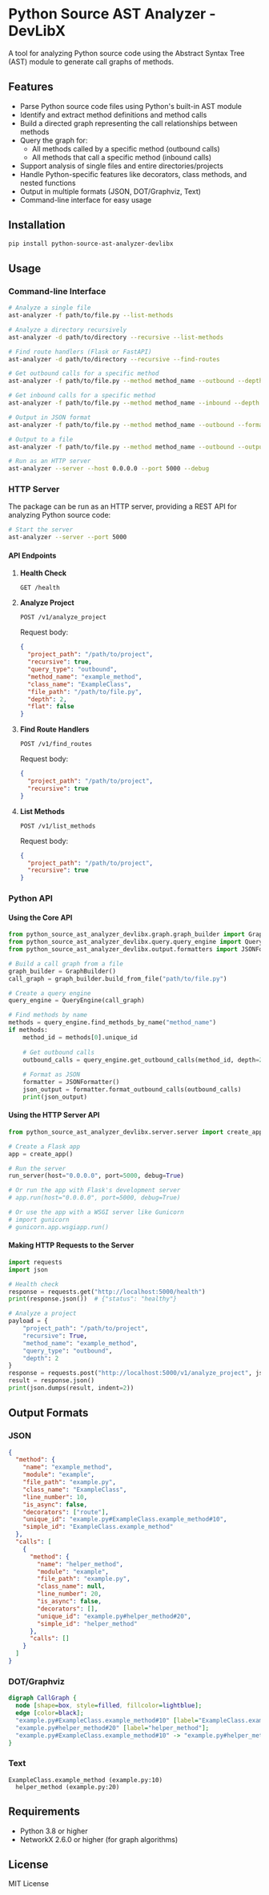 # Python Source AST Analyzer - DevLibX

A tool for analyzing Python source code using the Abstract Syntax Tree (AST) module to generate call graphs of methods.

## Features

- Parse Python source code files using Python's built-in AST module
- Identify and extract method definitions and method calls
- Build a directed graph representing the call relationships between methods
- Query the graph for:
  - All methods called by a specific method (outbound calls)
  - All methods that call a specific method (inbound calls)
- Support analysis of single files and entire directories/projects
- Handle Python-specific features like decorators, class methods, and nested functions
- Output in multiple formats (JSON, DOT/Graphviz, Text)
- Command-line interface for easy usage

## Installation

```bash
pip install python-source-ast-analyzer-devlibx
```

## Usage

### Command-line Interface

```bash
# Analyze a single file
ast-analyzer -f path/to/file.py --list-methods

# Analyze a directory recursively
ast-analyzer -d path/to/directory --recursive --list-methods

# Find route handlers (Flask or FastAPI)
ast-analyzer -d path/to/directory --recursive --find-routes

# Get outbound calls for a specific method
ast-analyzer -f path/to/file.py --method method_name --outbound --depth 2

# Get inbound calls for a specific method
ast-analyzer -f path/to/file.py --method method_name --inbound --depth 2

# Output in JSON format
ast-analyzer -f path/to/file.py --method method_name --outbound --format json

# Output to a file
ast-analyzer -f path/to/file.py --method method_name --outbound --output calls.json --format json

# Run as an HTTP server
ast-analyzer --server --host 0.0.0.0 --port 5000 --debug
```

### HTTP Server

The package can be run as an HTTP server, providing a REST API for analyzing Python source code:

```bash
# Start the server
ast-analyzer --server --port 5000
```

#### API Endpoints

1. **Health Check**
   ```
   GET /health
   ```

2. **Analyze Project**
   ```
   POST /v1/analyze_project
   ```
   Request body:
   ```json
   {
     "project_path": "/path/to/project",
     "recursive": true,
     "query_type": "outbound",
     "method_name": "example_method",
     "class_name": "ExampleClass",
     "file_path": "/path/to/file.py",
     "depth": 2,
     "flat": false
   }
   ```

3. **Find Route Handlers**
   ```
   POST /v1/find_routes
   ```
   Request body:
   ```json
   {
     "project_path": "/path/to/project",
     "recursive": true
   }
   ```

4. **List Methods**
   ```
   POST /v1/list_methods
   ```
   Request body:
   ```json
   {
     "project_path": "/path/to/project",
     "recursive": true
   }
   ```

### Python API

#### Using the Core API

```python
from python_source_ast_analyzer_devlibx.graph.graph_builder import GraphBuilder
from python_source_ast_analyzer_devlibx.query.query_engine import QueryEngine
from python_source_ast_analyzer_devlibx.output.formatters import JSONFormatter

# Build a call graph from a file
graph_builder = GraphBuilder()
call_graph = graph_builder.build_from_file("path/to/file.py")

# Create a query engine
query_engine = QueryEngine(call_graph)

# Find methods by name
methods = query_engine.find_methods_by_name("method_name")
if methods:
    method_id = methods[0].unique_id
    
    # Get outbound calls
    outbound_calls = query_engine.get_outbound_calls(method_id, depth=2)
    
    # Format as JSON
    formatter = JSONFormatter()
    json_output = formatter.format_outbound_calls(outbound_calls)
    print(json_output)
```

#### Using the HTTP Server API

```python
from python_source_ast_analyzer_devlibx.server.server import create_app, run_server

# Create a Flask app
app = create_app()

# Run the server
run_server(host="0.0.0.0", port=5000, debug=True)

# Or run the app with Flask's development server
# app.run(host="0.0.0.0", port=5000, debug=True)

# Or use the app with a WSGI server like Gunicorn
# import gunicorn
# gunicorn.app.wsgiapp.run()
```

#### Making HTTP Requests to the Server

```python
import requests
import json

# Health check
response = requests.get("http://localhost:5000/health")
print(response.json())  # {"status": "healthy"}

# Analyze a project
payload = {
    "project_path": "/path/to/project",
    "recursive": True,
    "method_name": "example_method",
    "query_type": "outbound",
    "depth": 2
}
response = requests.post("http://localhost:5000/v1/analyze_project", json=payload)
result = response.json()
print(json.dumps(result, indent=2))
```

## Output Formats

### JSON

```json
{
  "method": {
    "name": "example_method",
    "module": "example",
    "file_path": "example.py",
    "class_name": "ExampleClass",
    "line_number": 10,
    "is_async": false,
    "decorators": ["route"],
    "unique_id": "example.py#ExampleClass.example_method#10",
    "simple_id": "ExampleClass.example_method"
  },
  "calls": [
    {
      "method": {
        "name": "helper_method",
        "module": "example",
        "file_path": "example.py",
        "class_name": null,
        "line_number": 20,
        "is_async": false,
        "decorators": [],
        "unique_id": "example.py#helper_method#20",
        "simple_id": "helper_method"
      },
      "calls": []
    }
  ]
}
```

### DOT/Graphviz

```dot
digraph CallGraph {
  node [shape=box, style=filled, fillcolor=lightblue];
  edge [color=black];
  "example.py#ExampleClass.example_method#10" [label="ExampleClass.example_method"];
  "example.py#helper_method#20" [label="helper_method"];
  "example.py#ExampleClass.example_method#10" -> "example.py#helper_method#20";
}
```

### Text

```
ExampleClass.example_method (example.py:10)
  helper_method (example.py:20)
```

## Requirements

- Python 3.8 or higher
- NetworkX 2.6.0 or higher (for graph algorithms)

## License

MIT License
